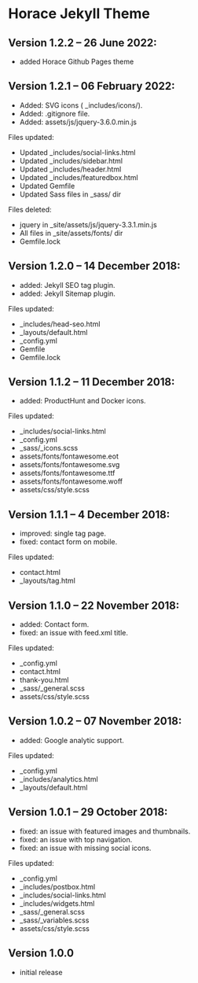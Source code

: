 # Horace Jekyll Theme

## Version 1.2.2 – 26 June 2022:

- added Horace Github Pages theme

## Version 1.2.1 – 06 February 2022:

- Added: SVG icons ( \_includes/icons/).
- Added: .gitignore file.
- Added: assets/js/jquery-3.6.0.min.js

Files updated:

- Updated \_includes/social-links.html
- Updated \_includes/sidebar.html
- Updated \_includes/header.html
- Updated \_includes/featuredbox.html
- Updated Gemfile
- Updated Sass files in \_sass/ dir

Files deleted:

- jquery in \_site/assets/js/jquery-3.3.1.min.js
- All files in \_site/assets/fonts/ dir
- Gemfile.lock

## Version 1.2.0 – 14 December 2018:

- added: Jekyll SEO tag plugin.
- added: Jekyll Sitemap plugin.

Files updated:

- \_includes/head-seo.html
- \_layouts/default.html
- \_config.yml
- Gemfile
- Gemfile.lock

## Version 1.1.2 – 11 December 2018:

- added: ProductHunt and Docker icons.

Files updated:

- \_includes/social-links.html
- \_config.yml
- \_sass/\_icons.scss
- assets/fonts/fontawesome.eot
- assets/fonts/fontawesome.svg
- assets/fonts/fontawesome.ttf
- assets/fonts/fontawesome.woff
- assets/css/style.scss

## Version 1.1.1 – 4 December 2018:

- improved: single tag page.
- fixed: contact form on mobile.

Files updated:

- contact.html
- \_layouts/tag.html

## Version 1.1.0 – 22 November 2018:

- added: Contact form.
- fixed: an issue with feed.xml title.

Files updated:

- \_config.yml
- contact.html
- thank-you.html
- \_sass/\_general.scss
- assets/css/style.scss

## Version 1.0.2 – 07 November 2018:

- added: Google analytic support.

Files updated:

- \_config.yml
- \_includes/analytics.html
- \_layouts/default.html

## Version 1.0.1 – 29 October 2018:

- fixed: an issue with featured images and thumbnails.
- fixed: an issue with top navigation.
- fixed: an issue with missing social icons.

Files updated:

- \_config.yml
- \_includes/postbox.html
- \_includes/social-links.html
- \_includes/widgets.html
- \_sass/\_general.scss
- \_sass/\_variables.scss
- assets/css/style.scss

## Version 1.0.0

- initial release
